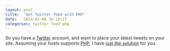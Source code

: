 ```yaml
---
layout: post
title:  "Get Twitter feed with PHP"
date:   2014-02-06 16:18:37
categories: twitter feed php
---
```


So you have a [Twitter](https://twitter.com/) account, and want to place your
latest tweets on your site. Assuming your hosts supports
[PHP](http://php.net/), I have
[just the solution](https://github.com/valera-rozuvan/get-twitter-feed-with-php)
for you.
